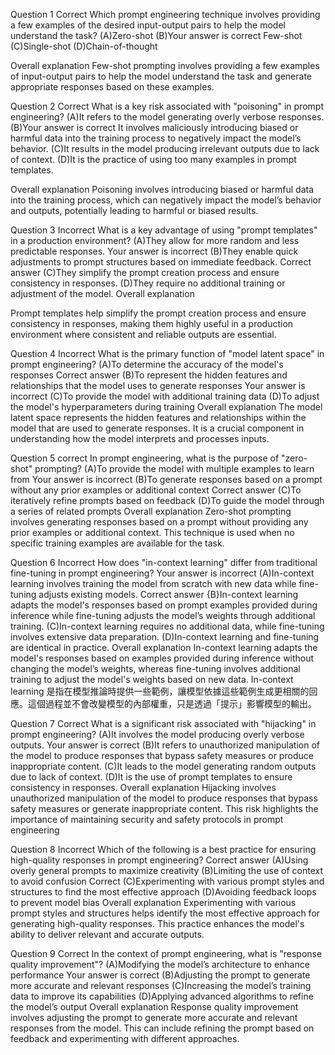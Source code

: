 Question 1
Correct
Which prompt engineering technique involves providing a few examples of the desired input-output pairs to help the model understand the task?
(A)Zero-shot
(B)Your answer is correct
Few-shot
(C)Single-shot
(D)Chain-of-thought

Overall explanation
Few-shot prompting involves providing a few examples of input-output pairs to help the model understand the task and generate appropriate responses based on these examples.


Question 2
Correct
What is a key risk associated with "poisoning" in prompt engineering?
(A)It refers to the model generating overly verbose responses.
(B)Your answer is correct
It involves maliciously introducing biased or harmful data into the training process to negatively impact the model’s behavior.
(C)It results in the model producing irrelevant outputs due to lack of context.
(D)It is the practice of using too many examples in prompt templates.

Overall explanation
Poisoning involves introducing biased or harmful data into the training process, which can negatively impact the model’s behavior and outputs, potentially leading to harmful or biased results.


Question 3
Incorrect
What is a key advantage of using "prompt templates" in a production environment?
(A)They allow for more random and less predictable responses.
Your answer is incorrect
(B)They enable quick adjustments to prompt structures based on immediate feedback.
Correct answer
(C)They simplify the prompt creation process and ensure consistency in responses.
(D)They require no additional training or adjustment of the model.
Overall explanation

Prompt templates help simplify the prompt creation process and ensure consistency in responses, making them highly useful in a production environment where consistent and reliable outputs are essential.


Question 4
Incorrect
What is the primary function of "model latent space" in prompt engineering?
(A)To determine the accuracy of the model's responses
Correct answer
(B)To represent the hidden features and relationships that the model uses to generate responses
Your answer is incorrect
(C)To provide the model with additional training data
(D)To adjust the model's hyperparameters during training
Overall explanation
The model latent space represents the hidden features and relationships within the model that are used to generate responses. It is a crucial component in understanding how the model interprets and processes inputs.


Question 5
correct
In prompt engineering, what is the purpose of "zero-shot" prompting?
(A)To provide the model with multiple examples to learn from
Your answer is incorrect
(B)To generate responses based on a prompt without any prior examples or additional context
Correct answer
(C)To iteratively refine prompts based on feedback
(D)To guide the model through a series of related prompts
Overall explanation
Zero-shot prompting involves generating responses based on a prompt without providing any prior examples or additional context. This technique is used when no specific training examples are available for the task.

Question 6
Incorrect
How does "in-context learning" differ from traditional fine-tuning in prompt engineering?
Your answer is incorrect
(A)In-context learning involves training the model from scratch with new data while fine-tuning adjusts existing models.
Correct answer
{B}In-context learning adapts the model's responses based on prompt examples provided during inference while fine-tuning adjusts the model’s weights through additional training.
(C)In-context learning requires no additional data, while fine-tuning involves extensive data preparation.
(D)In-context learning and fine-tuning are identical in practice.
Overall explanation
In-context learning adapts the model's responses based on examples provided during inference without changing the model’s weights, whereas fine-tuning involves additional training to adjust the model's weights based on new data.
In-context learning 是指在模型推論時提供一些範例，讓模型依據這些範例生成更相關的回應。這個過程並不會改變模型的內部權重，只是透過「提示」影響模型的輸出。


Question 7
Correct
What is a significant risk associated with "hijacking" in prompt engineering?
(A)It involves the model producing overly verbose outputs.
Your answer is correct
(B)It refers to unauthorized manipulation of the model to produce responses that bypass safety measures or produce inappropriate content.
(C)It leads to the model generating random outputs due to lack of context.
(D)It is the use of prompt templates to ensure consistency in responses.
Overall explanation
Hijacking involves unauthorized manipulation of the model to produce responses that bypass safety measures or generate inappropriate content. This risk highlights the importance of maintaining security and safety protocols in prompt engineering

Question 8
Incorrect
Which of the following is a best practice for ensuring high-quality responses in prompt engineering?
Correct answer
(A)Using overly general prompts to maximize creativity
(B)Limiting the use of context to avoid confusion
Correct
(C)Experimenting with various prompt styles and structures to find the most effective approach
(D)Avoiding feedback loops to prevent model bias
Overall explanation
Experimenting with various prompt styles and structures helps identify the most effective approach for generating high-quality responses. This practice enhances the model's ability to deliver relevant and accurate outputs.


Question 9
Correct
In the context of prompt engineering, what is "response quality improvement"?
(A)Modifying the model’s architecture to enhance performance
Your answer is correct
(B)Adjusting the prompt to generate more accurate and relevant responses
(C)Increasing the model’s training data to improve its capabilities
(D)Applying advanced algorithms to refine the model’s output
Overall explanation
Response quality improvement involves adjusting the prompt to generate more accurate and relevant responses from the model. This can include refining the prompt based on feedback and experimenting with different approaches.